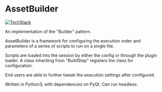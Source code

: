 # AssetBuilder
[![TechStack](https://skillicons.dev/icons?i=python,qt)](https://skillicons.dev)

An implementation of the "Builder" pattern.

AssetBuilder is a framework for configuring the execution order and parameters of a series of scripts to run on a single file.

Scripts are loaded into the session by either the config or through the plugin loader. A class inheriting from "BuildStep" registers the class for configuration.

End users are able to further tweak the execution settings after configured.

Written in Python3, with dependencies on PyQt. Can run headless. 
